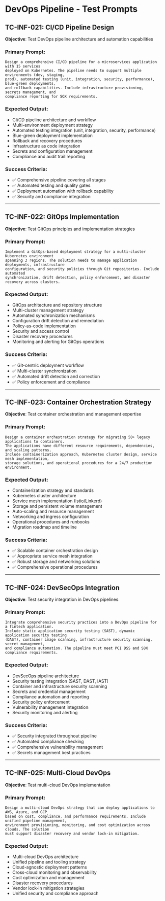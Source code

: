 # DevOps Pipeline - Test Prompts

## TC-INF-021: CI/CD Pipeline Design
**Objective**: Test DevOps pipeline architecture and automation capabilities

### Primary Prompt:
```
Design a comprehensive CI/CD pipeline for a microservices application with 15 services 
deployed on Kubernetes. The pipeline needs to support multiple environments (dev, staging, 
prod), automated testing (unit, integration, security, performance), blue-green deployments, 
and rollback capabilities. Include infrastructure provisioning, secrets management, and 
compliance reporting for SOX requirements.
```

### Expected Output:
- CI/CD pipeline architecture and workflow
- Multi-environment deployment strategy
- Automated testing integration (unit, integration, security, performance)
- Blue-green deployment implementation
- Rollback and recovery procedures
- Infrastructure as code integration
- Secrets and configuration management
- Compliance and audit trail reporting

### Success Criteria:
- ✅ Comprehensive pipeline covering all stages
- ✅ Automated testing and quality gates
- ✅ Deployment automation with rollback capability
- ✅ Security and compliance integration

---

## TC-INF-022: GitOps Implementation
**Objective**: Test GitOps principles and implementation strategies

### Primary Prompt:
```
Implement a GitOps-based deployment strategy for a multi-cluster Kubernetes environment 
spanning 3 regions. The solution needs to manage application deployments, infrastructure 
configuration, and security policies through Git repositories. Include automated 
synchronization, drift detection, policy enforcement, and disaster recovery across clusters.
```

### Expected Output:
- GitOps architecture and repository structure
- Multi-cluster management strategy
- Automated synchronization mechanisms
- Configuration drift detection and remediation
- Policy-as-code implementation
- Security and access control
- Disaster recovery procedures
- Monitoring and alerting for GitOps operations

### Success Criteria:
- ✅ Git-centric deployment workflow
- ✅ Multi-cluster synchronization
- ✅ Automated drift detection and correction
- ✅ Policy enforcement and compliance

---

## TC-INF-023: Container Orchestration Strategy
**Objective**: Test container orchestration and management expertise

### Primary Prompt:
```
Design a container orchestration strategy for migrating 50+ legacy applications to containers. 
The applications have different resource requirements, dependencies, and scaling patterns. 
Include containerization approach, Kubernetes cluster design, service mesh implementation, 
storage solutions, and operational procedures for a 24/7 production environment.
```

### Expected Output:
- Containerization strategy and standards
- Kubernetes cluster architecture
- Service mesh implementation (Istio/Linkerd)
- Storage and persistent volume management
- Auto-scaling and resource management
- Networking and ingress configuration
- Operational procedures and runbooks
- Migration roadmap and timeline

### Success Criteria:
- ✅ Scalable container orchestration design
- ✅ Appropriate service mesh integration
- ✅ Robust storage and networking solutions
- ✅ Comprehensive operational procedures

---

## TC-INF-024: DevSecOps Integration
**Objective**: Test security integration in DevOps pipelines

### Primary Prompt:
```
Integrate comprehensive security practices into a DevOps pipeline for a fintech application. 
Include static application security testing (SAST), dynamic application security testing 
(DAST), container image scanning, infrastructure security scanning, secret management, 
and compliance automation. The pipeline must meet PCI DSS and SOX compliance requirements.
```

### Expected Output:
- DevSecOps pipeline architecture
- Security testing integration (SAST, DAST, IAST)
- Container and infrastructure security scanning
- Secrets and credential management
- Compliance automation and reporting
- Security policy enforcement
- Vulnerability management integration
- Security monitoring and alerting

### Success Criteria:
- ✅ Security integrated throughout pipeline
- ✅ Automated compliance checking
- ✅ Comprehensive vulnerability management
- ✅ Secrets management best practices

---

## TC-INF-025: Multi-Cloud DevOps
**Objective**: Test multi-cloud DevOps implementation

### Primary Prompt:
```
Design a multi-cloud DevOps strategy that can deploy applications to AWS, Azure, and GCP 
based on cost, compliance, and performance requirements. Include unified pipeline management, 
environment provisioning, monitoring, and cost optimization across clouds. The solution 
must support disaster recovery and vendor lock-in mitigation.
```

### Expected Output:
- Multi-cloud DevOps architecture
- Unified pipeline and tooling strategy
- Cloud-agnostic deployment patterns
- Cross-cloud monitoring and observability
- Cost optimization and management
- Disaster recovery procedures
- Vendor lock-in mitigation strategies
- Unified security and compliance approach
